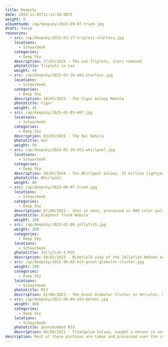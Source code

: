 ```yaml
---
title: Deepsky
date: 2024-11-01T11:12:50.007Z
weight: 0
albumthumb: /ap/deepsky/2023-09-07-trunk.jpg
draft: false
resources:
  - src: /ap/deepsky/2025-03-27-triplets-starless.jpg
    locations:
      - Schaarbeek
    categories:
      - Deep Sky
    description: 27/03/2025 - The Leo Triplets, stars removed
    phototitle: Triplets in Leo
    weight: 44
  - src: /ap/deepsky/2025-03-10-m82-starless.jpg
    locations:
      - Schaarbeek
    categories:
      - Deep Sky
    description: 10/03/2025 - The Cigar Galaxy Nebula
    phototitle: Cigar
    weight: 45
  - src: /ap/deepsky/2025-03-03-m97.jpg
    locations:
      - Schaarbeek
    categories:
      - Deep Sky
    description: 03/03/2025 - The Owl Nebula
    phototitle: Owl
    weight: 50
  - src: /ap/deepsky/2024-05-10-m51-whirlpool.jpg
    locations:
      - Schaarbeek
    categories:
      - Deep Sky
    description: 10/05/2024 - The Whirlpool Galaxy, 31 million lightyears away
    phototitle: Whirlpool
    weight: 80
  - src: /ap/deepsky/2023-09-07-trunk.jpg
    locations:
      - Schaarbeek
    categories:
      - Deep Sky
    description: 07/09/2023 - Shot in mono, processed in HOO color palette
    phototitle: Elephant Trunk Nebula
    weight: 100
  - src: /ap/deepsky/2023-02-08-jellyfish.jpg
    weight: 200
    categories:
      - Deep Sky
    locations:
      - Schaarbeek
    phototitle: Jellyfish & M35
    description: 08/02/2023 - Widefield view of the Jellyfish Nebuma and much more in the Gemini region
  - src: /ap/deepsky/2022-06-02-m13-great-globular-cluster.jpg
    weight: 700
    categories:
      - Deep Sky
    locations:
      - Schaarbeek
    phototitle: M13
    description: 02/06/2022 - The Great Globular Cluster in Hercules. Can you spot the galaxy in the corner?
  - src: /ap/deepsky/2021-09-04-m33-meteor.jpg
    weight: 800
    categories:
      - Deep Sky
    locations:
      - Schaarbeek
    phototitle: photobombed M33
    description: 04/09/2021 - Triangulum Galaxy, caught a meteor in one of the frames.
description: Most of these pictures are taken and processed over the course of multiple nights. More recent ones are on top of the page.
---
```

